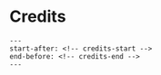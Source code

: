 # Credits

```{include} ../README.md
---
start-after: <!-- credits-start -->
end-before: <!-- credits-end -->
---
```

[dependencies]: dependencies
